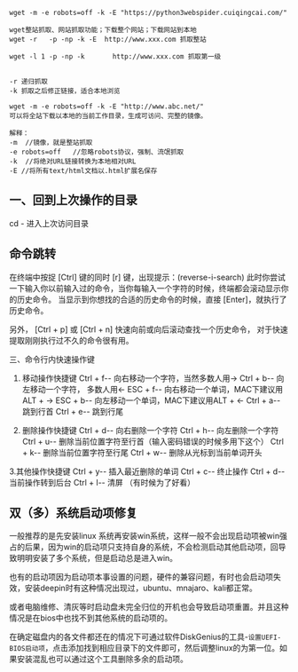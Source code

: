 
```
wget -m -e robots=off -k -E "https://python3webspider.cuiqingcai.com/"
```

```
wget整站抓取、网站抓取功能；下载整个网站；下载网站到本地
wget -r   -p -np -k -E  http://www.xxx.com 抓取整站

wget -l 1 -p -np -k       http://www.xxx.com 抓取第一级


-r 递归抓取
-k 抓取之后修正链接，适合本地浏览

wget -m -e robots=off -k -E "http://www.abc.net/"
可以将全站下载以本地的当前工作目录，生成可访问、完整的镜像。

解释：
-m  //镜像，就是整站抓取
-e robots=off   //忽略robots协议，强制、流氓抓取
-k  //将绝对URL链接转换为本地相对URL
-E //将所有text/html文档以.html扩展名保存
```


## 一、回到上次操作的目录
cd  -
进入上次访问目录

## 命令跳转

在终端中按捉 [Ctrl] 键的同时 [r] 键，出现提示：(reverse-i-search)
此时你尝试一下输入你以前输入过的命令，当你每输入一个字符的时候，终端都会滚动显示你的历史命令。
当显示到你想找的合适的历史命令的时候，直接 [Enter]，就执行了历史命令。

另外， [Ctrl + p] 或 [Ctrl + n] 快速向前或向后滚动查找一个历史命令，
对于快速提取刚刚执行过不久的命令很有用。

三、命令行内快速操作键
1. 移动操作快捷键
Ctrl + f-- 向右移动一个字符，当然多数人用→
Ctrl + b-- 向左移动一个字符， 多数人用←
ESC + f-- 向右移动一个单词，MAC下建议用ALT + →
ESC + b-- 向左移动一个单词，MAC下建议用ALT + ←
Ctrl + a-- 跳到行首
Ctrl + e-- 跳到行尾

2. 删除操作快捷键
Ctrl + d-- 向右删除一个字符
Ctrl + h-- 向左删除一个字符
Ctrl + u-- 删除当前位置字符至行首（输入密码错误的时候多用下这个）
Ctrl + k-- 删除当前位置字符至行尾
Ctrl + w-- 删除从光标到当前单词开头

3.其他操作快捷键
Ctrl + y-- 插入最近删除的单词
Ctrl + c-- 终止操作
Ctrl + d-- 当前操作转到后台
Ctrl + l-- 清屏 （有时候为了好看）


## 双（多）系统启动项修复
一般推荐的是先安装linux 系统再安装win系统，这样一般不会出现启动项被win强占的后果，因为win的启动项只支持自身的系统，不会检测启动其他启动项，回导致明明安装了多个系统，但是启动总是进入win。

也有的启动项因为启动项本事设置的问题，硬件的兼容问题，有时也会启动项失效，安装deepin时有这种情况出现过，ubuntu、mnajaro、kali都正常。

或者电脑维修、清灰等时启动盘未完全归位的开机也会导致启动项重置。并且这种情况是在bios中也找不到其他系统的启动项的。

在确定磁盘内的各文件都还在的情况下可通过软件DiskGenius的工具-`设置UEFI-BIOS启动项`，点击添加找到相应目录下的文件即可，然后调整linux的为第一位。如果安装混乱也可以通过这个工具删除多余的启动项。


